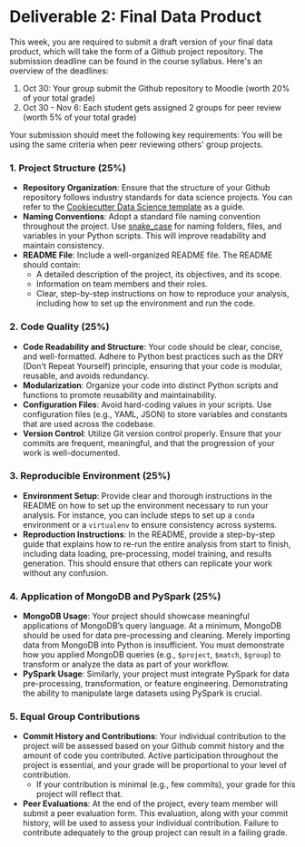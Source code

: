 # Deliverable 2: Final Data Product

This week, you are required to submit a draft version of your final data product, which will take the form of a Github project repository. The submission deadline can be found in the course syllabus. Here's an overview of the deadlines:

1. Oct 30: Your group submit the Github repository to Moodle (worth 20% of your total grade)
2. Oct 30 - Nov 6: Each student gets assigned 2 groups for peer review (worth 5% of your total grade)

Your submission should meet the following key requirements:
You will be using the same criteria when peer reviewing others' group projects.

### 1. **Project Structure (25%)**

- **Repository Organization**: Ensure that the structure of your Github repository follows industry standards for data science projects. You can refer to the [Cookiecutter Data Science template](https://cookiecutter-data-science.drivendata.org) as a guide.
- **Naming Conventions**: Adopt a standard file naming convention throughout the project. Use [snake_case](https://en.wikipedia.org/wiki/Snake_case) for naming folders, files, and variables in your Python scripts. This will improve readability and maintain consistency.
- **README File**: Include a well-organized README file. The README should contain:
  - A detailed description of the project, its objectives, and its scope.
  - Information on team members and their roles.
  - Clear, step-by-step instructions on how to reproduce your analysis, including how to set up the environment and run the code.

### 2. **Code Quality (25%)**

- **Code Readability and Structure**: Your code should be clear, concise, and well-formatted. Adhere to Python best practices such as the DRY (Don't Repeat Yourself) principle, ensuring that your code is modular, reusable, and avoids redundancy.
- **Modularization**: Organize your code into distinct Python scripts and functions to promote reusability and maintainability.
- **Configuration Files**: Avoid hard-coding values in your scripts. Use configuration files (e.g., YAML, JSON) to store variables and constants that are used across the codebase.
- **Version Control**: Utilize Git version control properly. Ensure that your commits are frequent, meaningful, and that the progression of your work is well-documented.

### 3. **Reproducible Environment (25%)**

- **Environment Setup**: Provide clear and thorough instructions in the README on how to set up the environment necessary to run your analysis. For instance, you can include steps to set up a `conda` environment or a `virtualenv` to ensure consistency across systems.
- **Reproduction Instructions**: In the README, provide a step-by-step guide that explains how to re-run the entire analysis from start to finish, including data loading, pre-processing, model training, and results generation. This should ensure that others can replicate your work without any confusion.

### 4. **Application of MongoDB and PySpark (25%)**

- **MongoDB Usage**: Your project should showcase meaningful applications of MongoDB’s query language. At a minimum, MongoDB should be used for data pre-processing and cleaning. Merely importing data from MongoDB into Python is insufficient. You must demonstrate how you applied MongoDB queries (e.g., `$project`, `$match`, `$group`) to transform or analyze the data as part of your workflow.
- **PySpark Usage**: Similarly, your project must integrate PySpark for data pre-processing, transformation, or feature engineering. Demonstrating the ability to manipulate large datasets using PySpark is crucial.

### 5. **Equal Group Contributions**

- **Commit History and Contributions**: Your individual contribution to the project will be assessed based on your Github commit history and the amount of code you contributed. Active participation throughout the project is essential, and your grade will be proportional to your level of contribution.
  - If your contribution is minimal (e.g., few commits), your grade for this project will reflect that.
- **Peer Evaluations**: At the end of the project, every team member will submit a peer evaluation form. This evaluation, along with your commit history, will be used to assess your individual contribution. Failure to contribute adequately to the group project can result in a failing grade.
